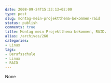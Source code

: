 ```yaml
---
date: 2008-09-24T15:33:13+02:00
type: post
slug: montag-mein-projektthema-bekommen-raid
status: publish
comments: true
title: Montag mein Projektthema bekommen, RAID.
alias: /archives/260
categories:
- Linux
tags:
- Berufsschule
- Linux
- RAID
---
```


None
